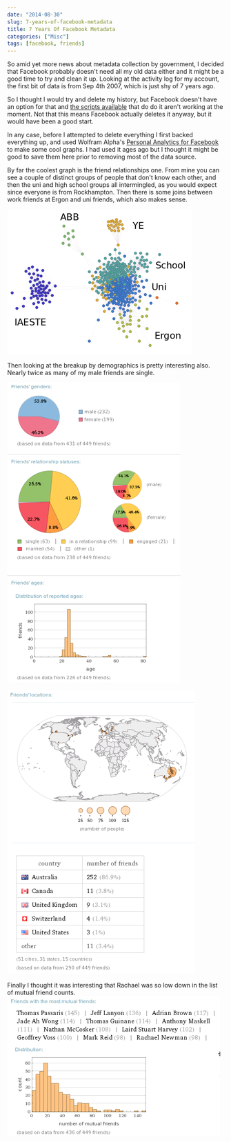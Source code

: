 ```yaml
---
date: "2014-08-30"
slug: 7-years-of-facebook-metadata
title: 7 Years Of Facebook Metadata
categories: ["Misc"]
tags: [facebook, friends]
---
```


So amid yet more news about metadata collection by government, I decided that Facebook probably doesn't need all my old data either and it might be a good time to try and clean it up. Looking at the activity log for my account, the first bit of data is from Sep 4th 2007, which is just shy of 7 years ago.

So I thought I would try and delete my history, but Facebook doesn't have an option for that and [the scripts available](http://www.slate.com/articles/technology/future_tense/2014/01/facebook_cleansing_how_to_delete_all_of_your_account_activity.html) that do do it aren't working at the moment. Not that this means Facebook actually deletes it anyway, but it would have been a good start.

In any case, before I attempted to delete everything I first backed everything up, and used Wolfram Alpha's [Personal Analytics for Facebook](http://www.wolframalpha.com/facebook/) to make some cool graphs. I had used it ages ago but I thought it might be good to save them here prior to removing most of the data source.

By far the coolest graph is the friend relationships one. From mine you can see a couple of distinct groups of people that don't know each other, and then the uni and high school groups all intermingled, as you would expect since everyone is from Rockhampton. Then there is some joins between work friends at Ergon and uni friends, which also makes sense.

![friends](friends.png)

Then looking at the breakup by demographics is pretty interesting also. Nearly twice as many of my male friends are single.

![friends_stats](friends_stats.png)

![friends_locations2](friends_locations2.png)

Finally I thought it was interesting that Rachael was so low down in the list of mutual friend counts.
![mutual_friends2](mutual_friends2.png)


